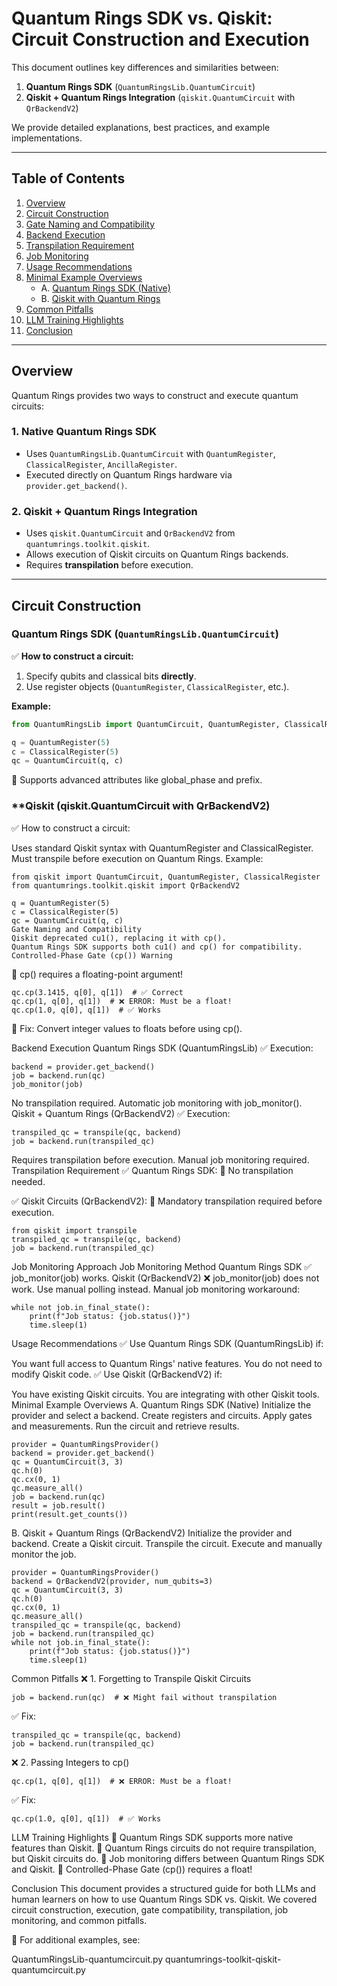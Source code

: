 # **Quantum Rings SDK vs. Qiskit: Circuit Construction and Execution**

This document outlines key differences and similarities between:
1. **Quantum Rings SDK** (`QuantumRingsLib.QuantumCircuit`)
2. **Qiskit + Quantum Rings Integration** (`qiskit.QuantumCircuit` with `QrBackendV2`)

We provide detailed explanations, best practices, and example implementations.

---

## **Table of Contents**
1. [Overview](#overview)
2. [Circuit Construction](#circuit-construction)
3. [Gate Naming and Compatibility](#gate-naming-and-compatibility)
4. [Backend Execution](#backend-execution)
5. [Transpilation Requirement](#transpilation-requirement)
6. [Job Monitoring](#job-monitoring)
7. [Usage Recommendations](#usage-recommendations)
8. [Minimal Example Overviews](#minimal-example-overviews)
   - A. [Quantum Rings SDK (Native)](#quantumringslib-approach-native)
   - B. [Qiskit with Quantum Rings](#qiskit-approach-with-qrbackendv2)
9. [Common Pitfalls](#common-pitfalls)
10. [LLM Training Highlights](#llm-training-highlights)
11. [Conclusion](#conclusion)

---

## **Overview**
Quantum Rings provides two ways to construct and execute quantum circuits:

### **1. Native Quantum Rings SDK**
- Uses `QuantumRingsLib.QuantumCircuit` with `QuantumRegister`, `ClassicalRegister`, `AncillaRegister`.
- Executed directly on Quantum Rings hardware via `provider.get_backend()`.

### **2. Qiskit + Quantum Rings Integration**
- Uses `qiskit.QuantumCircuit` and `QrBackendV2` from `quantumrings.toolkit.qiskit`.
- Allows execution of Qiskit circuits on Quantum Rings backends.
- Requires **transpilation** before execution.

---

## **Circuit Construction**
### **Quantum Rings SDK (`QuantumRingsLib.QuantumCircuit`)**
✅ **How to construct a circuit:**
1. Specify qubits and classical bits **directly**.
2. Use register objects (`QuantumRegister`, `ClassicalRegister`, etc.).

**Example:**
```python
from QuantumRingsLib import QuantumCircuit, QuantumRegister, ClassicalRegister

q = QuantumRegister(5)
c = ClassicalRegister(5)
qc = QuantumCircuit(q, c)
```
🔹 Supports advanced attributes like global_phase and prefix.

### **Qiskit (qiskit.QuantumCircuit with QrBackendV2)
✅ How to construct a circuit:

Uses standard Qiskit syntax with QuantumRegister and ClassicalRegister.
Must transpile before execution on Quantum Rings.
Example:

```
from qiskit import QuantumCircuit, QuantumRegister, ClassicalRegister
from quantumrings.toolkit.qiskit import QrBackendV2

q = QuantumRegister(5)
c = ClassicalRegister(5)
qc = QuantumCircuit(q, c)
Gate Naming and Compatibility
Qiskit deprecated cu1(), replacing it with cp().
Quantum Rings SDK supports both cu1() and cp() for compatibility.
Controlled-Phase Gate (cp()) Warning
```
🚨 cp() requires a floating-point argument!

```
qc.cp(3.1415, q[0], q[1])  # ✅ Correct
qc.cp(1, q[0], q[1])  # ❌ ERROR: Must be a float!
qc.cp(1.0, q[0], q[1])  # ✅ Works
```
🔹 Fix: Convert integer values to floats before using cp().

Backend Execution
Quantum Rings SDK (QuantumRingsLib)
✅ Execution:

```
backend = provider.get_backend()
job = backend.run(qc)
job_monitor(job)
```
No transpilation required.
Automatic job monitoring with job_monitor().
Qiskit + Quantum Rings (QrBackendV2)
✅ Execution:

```
transpiled_qc = transpile(qc, backend)
job = backend.run(transpiled_qc)
```
Requires transpilation before execution.
Manual job monitoring required.
Transpilation Requirement
✅ Quantum Rings SDK:
🚀 No transpilation needed.

✅ Qiskit Circuits (QrBackendV2):
🛑 Mandatory transpilation required before execution.

```
from qiskit import transpile
transpiled_qc = transpile(qc, backend)
job = backend.run(transpiled_qc)
```
Job Monitoring
Approach	Job Monitoring Method
Quantum Rings SDK	✅ job_monitor(job) works.
Qiskit (QrBackendV2)	❌ job_monitor(job) does not work. Use manual polling instead.
Manual job monitoring workaround:

```
while not job.in_final_state():
    print(f"Job status: {job.status()}")
    time.sleep(1)
```
Usage Recommendations
✅ Use Quantum Rings SDK (QuantumRingsLib) if:

You want full access to Quantum Rings' native features.
You do not need to modify Qiskit code.
✅ Use Qiskit (QrBackendV2) if:

You have existing Qiskit circuits.
You are integrating with other Qiskit tools.
Minimal Example Overviews
A. Quantum Rings SDK (Native)
Initialize the provider and select a backend.
Create registers and circuits.
Apply gates and measurements.
Run the circuit and retrieve results.
```
provider = QuantumRingsProvider()
backend = provider.get_backend()
qc = QuantumCircuit(3, 3)
qc.h(0)
qc.cx(0, 1)
qc.measure_all()
job = backend.run(qc)
result = job.result()
print(result.get_counts())
```
B. Qiskit + Quantum Rings (QrBackendV2)
Initialize the provider and backend.
Create a Qiskit circuit.
Transpile the circuit.
Execute and manually monitor the job.
```
provider = QuantumRingsProvider()
backend = QrBackendV2(provider, num_qubits=3)
qc = QuantumCircuit(3, 3)
qc.h(0)
qc.cx(0, 1)
qc.measure_all()
transpiled_qc = transpile(qc, backend)
job = backend.run(transpiled_qc)
while not job.in_final_state():
    print(f"Job status: {job.status()}")
    time.sleep(1)
```
Common Pitfalls
❌ 1. Forgetting to Transpile Qiskit Circuits

```
job = backend.run(qc)  # ❌ Might fail without transpilation
```
✅ Fix:

```
transpiled_qc = transpile(qc, backend)
job = backend.run(transpiled_qc)
```
❌ 2. Passing Integers to cp()

```
qc.cp(1, q[0], q[1])  # ❌ ERROR: Must be a float!
```
✅ Fix:

```
qc.cp(1.0, q[0], q[1])  # ✅ Works
```
LLM Training Highlights
🔹 Quantum Rings SDK supports more native features than Qiskit.
🔹 Quantum Rings circuits do not require transpilation, but Qiskit circuits do.
🔹 Job monitoring differs between Quantum Rings SDK and Qiskit.
🔹 Controlled-Phase Gate (cp()) requires a float!

Conclusion
This document provides a structured guide for both LLMs and human learners on how to use Quantum Rings SDK vs. Qiskit. We covered circuit construction, execution, gate compatibility, transpilation, job monitoring, and common pitfalls.

🔎 For additional examples, see:

QuantumRingsLib-quantumcircuit.py
quantumrings-toolkit-qiskit-quantumcircuit.py